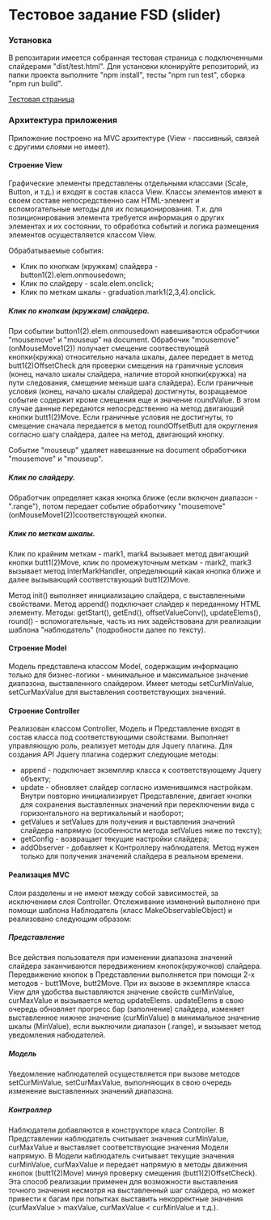 # Тестовое задание FSD (slider)


### Установка
В репозитарии имеется собранная тестовая страница с подключенными слайдерами "dist/test.html". Для установки клонируйте репозиторий, из папки проекта выполните "npm install", тесты "npm run test", сборка "npm run build".

[Тестовая страница](https://nirall.github.io/slider/dist/test) 

### Архитектура приложения

Приложение построено на MVC архитектуре (View - пассивный, связей с другими слоями не имеет).

#### Строение View
Графические элементы представлены отдельными классами (Scale, Button, и т.д.) и входят в состав класса View. Классы элементов имеют в своем составе непосредственно сам HTML-элемент и вспомогательные методы для их позиционирования. Т.к. для позиционирования элемента требуется информация о других элементах и их состоянии, то обработка событий и логика размещения элементов осуществляется классом View.

Обрабатываемые события:
- Клик по кнопкам (кружкам) слайдера - button1(2).elem.onmousedown;
- Клик по слайдеру - scale.elem.onclick;
- Клик по меткам шкалы - graduation.mark1(2,3,4).onclick.

##### Клик по кнопкам (кружкам) слайдера.
При событии button1(2).elem.onmousedown навешиваются обработчики "mousemove" и "mouseup" на document.
Обрабочик "mousemove" (onMouseMove1(2)) получает смещение соотвествующей кнопки(кружка) относительно начала шкалы, далее передает в метод butt1(2)OffsetCheck для проверки смещения на граничные условия (конец, начало шкалы слайдера, наличие второй кнопки(кружка) на пути следования, смещение меньше шага слайдера). Если граничные условия (конец, начало шкалы слайдера) достигнуты, возращаемое событие содержит кроме смещения еще и значение roundValue. В этом случае данные передаются непосредственно на метод двигающий кнопки butt1(2)Move. Если граничные условия не достигнуты, то смещение сначала передается в метод roundOffsetButt для округления согласно шагу слайдера, далее на метод, двигающий кнопку.

Событие "mouseup" удаляет навешанные на document обработчики "mousemove" и "mouseup".

##### Клик по слайдеру.
Обработчик определяет какая кнопка ближе (если включен диапазон - ".range"), потом передает событие обработчику "mousemove" (onMouseMove1(2))соответствующей кнопки.

##### Клик по меткам шкалы.
Клик по крайним меткам - mark1, mark4 вызывает метод двигающий кнопки butt1(2)Move, клик по промежуточным меткам - mark2, mark3 вызывает метод interMarkHandler, определяющий какая кнопка ближе и далее вызывающий соответствующий butt1(2)Move.

Метод init() выполняет инициализацию слайдера, с выставленными свойствами. Метод append() подключает слайдер к переданному HTML элементу.
Методы: getStart(), getEnd(), offsetValueConv(), updateElems(), round() - вспомогательные, часть из них задействована для реализации шаблона "наблюдатель" (подробности далее по тексту).

#### Строение Model
Модель представлена классом Model, содержащим информацию только для бизнес-логики - минимальное и максимальное значение диапазона, выставленного слайдером. Имеет методы setCurMinValue, setCurMaxValue для выставления соответствующих значений.

#### Строение Controller
Реализован классом Controller, Модель и Представление входят в состав класса под соответствующими свойствами.
Выполняет управляющую роль, реализует методы для Jquery плагина.
Для создания API Jquery плагина содержит следующие методы:
- append - подключает экземпляр класса к соответствующему Jquery объекту;
- update - обновляет слайдер согласно изменившимся настройкам. Внутри повторно инициализирует Представление, двигает кнопки для сохранения выставленных значений при переключении вида с горизонтального на вертикальный и наоборот;
- getValues и setValues для получения и выставления значений слайдера напрямую (особенности метода setValues ниже по тексту);
- getConfig - возвращает текущие настройки слайдера;
- addObserver - добавляет к Контроллеру наблюдателя. Метод нужен только для получения значений слайдера в реальном времени.

#### Реализация MVC
Слои разделены и не имеют между собой зависимостей, за исключением слоя Controller. Отслеживание изменений выполнено при помощи шаблона Наблюдатель (класс MakeObservableObject) и реализовано следующим образом:

##### Представление
Все действия пользователя при изменении диапазона значений слайдера заканчиваются передвижением кнопок(кружочков) слайдера. Передвижение кнопок в Представлении выполняется при помощи 2-х методов - butt1Move, butt2Move. При их вызове в экземпляре класса View для удобства выставляются значение свойств curMinValue, curMaxValue и вызывается метод updateElems. updateElems в свою очередь обновляет прогресс бар (заполнение) слайдера, изменяет выставленное нижнее значение (curMinValue) в минимальное значение шкалы (MinValue), если выключили диапазон (.range),  и вызывает метод уведомления набюдателей.

##### Модель
Уведомление наблюдателей осуществляется при вызове методов setCurMinValue, setCurMaxValue, выполняющих в свою очередь изменение выставленных значений диапазона.

##### Контроллер
Наблюдатели добавляются в конструкторе класа Controller. В Представлении наблюдатель считывает значения curMinValue, curMaxValue и выставляет соответствующие значения Модели напрямую. В Модели наблюдатель считывает текущие значения curMinValue, curMaxValue и передает напрямую в методы движения кнопок (butt1(2)Move) минуя проверку смещения (butt1(2)OffsetCheck). Эта способ реализации применен для возможности выставления точного значения несмотря на выставленный шаг слайдера, но может привести к багам при попытках выставить некорректные значения (curMaxValue > maxValue, curMaxValue < curMinValue и т.д.).
